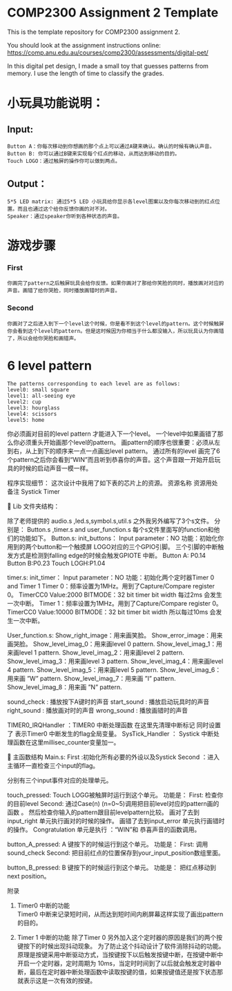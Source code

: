 # COMP2300 Assignment 2 Template 

This is the template repository for COMP2300 assignment 2.

You should look at the assignment instructions online: https://comp.anu.edu.au/courses/comp2300/assessments/digital-pet/

In this digital pet design, I made a small toy that guesses patterns from memory.
I use the length of time to classify the grades.


# 小玩具功能说明：
## Input:
	Button A：你每次移动到你想画的那个点上可以通过A键来确认。确认的时候有确认声音。
	Button B: 你可以通过B键来实现每个红点的移动，从而达到移动的目的。
	Touch LOGO：通过触屏的操作你可以做到两点。
## Output：
	5*5 LED matrix: 通过5*5 LED 小玩具给你显示各level图案以及你每次移动到的红点位置。而且也通过这个给你反馈你画的对不对。
	Speaker：通过speaker你听到各种状态的声音。
	
# 游戏步骤
### First
	你画完了pattern之后触屏玩具会给你反馈。如果你画对了那给你笑脸的同时，播放画对对应的声音。画错了给你哭脸，同时播放画错时的声音。
### Second
	你画对了之后进入到下一个level这个时候，你是看不到这个level的pattern。这个时候触屏你会看到这个level的pattern。但是这时候因为你相当于什么都没输入，所以玩具认为你画错了，所以会给你哭脸和画错声。



 # 6 level pattern 
	The patterns corresponding to each level are as follows:
	level0: small square
	level1: all-seeing eye
	level2: cup
	level3: hourglass
	level4: scissors
	level5: home

你必须画对目前的level pattern 才能进入下一个level。
一个level中如果画错了那么你必须重头开始画那个level的pattern。
画pattern的顺序也很重要：必须从左到右，从上到下的顺序来一点一点画出level pattern。
通过所有的level 画完了6个pattern之后你会看到“WIN”而且听到恭喜你的声音。这个声音跟一开始开启玩具的时候的启动声音一模一样。


程序实现细节：
这次设计中我用了如下表的芯片上的资源。
资源名称	资源用处	备注
Systick Timer		
		
		

	Lib 文件夹结构：

除了老师提供的 audio.s ,led.s,symbol.s,util.s 之外我另外编写了3个s文件。
分别是：
Button.s  ,timer.s  and  user_function.s
每个s文件里面写的function和他们的功能如下。
Button.s:
init_buttons：
Input parameter：NO
功能：初始化你用到的两个button和一个触摸屏 LOGO对应的三个GPIO引脚。
三个引脚的中断触发方式是检测到falling edge的时候会触发GPIOTE 中断。
Button A: P0.14  
Button B:P0.23
Touch LOGH:P1.04

timer.s:
init_timer：
Input parameter：NO
功能：初始化两个定时器Timer 0 and Timer 1
Timer 0：频率设置为1MHz。用到了Capture/Compare register 0。
TimerCC0 Value:2000
BITMODE：32 bit timer bit width
每过2ms 会发生一次中断。
Timer 1：频率设置为1MHz。用到了Capture/Compare register 0。
TimerCC0 Value:10000
BITMODE：32 bit timer bit width
所以每过10ms 会发生一次中断。




User_function.s:
Show_right_image：用来画笑脸。
Show_error_image：用来画哭脸。
Show_level_imag_0：用来画level 0 pattern.
Show_level_imag_1：用来画level 1 pattern.
Show_level_imag_2：用来画level 2 pattern.
Show_level_imag_3：用来画level 3 pattern.
Show_level_imag_4：用来画level 4 pattern.
Show_level_imag_5：用来画level 5 pattern.
Show_level_imag_6：用来画 ”W” pattern.
Show_level_imag_7：用来画 ”I” pattern.
Show_level_imag_8：用来画 ”N” pattern.

sound_check : 播放按下A键时的声音
start_sound  : 播放启动玩具时的声音
right_sound  : 播放画对时的声音
wrong_sound : 播放画错时的声音

TIMER0_IRQHandler ：TIMER0 中断处理函数
在这里先清理中断标记
同时设置了 表示Timer0 中断发生的flag全局变量。
SysTick_Handler ：   Systick 中断处理函数在这里millisec_counter变量加一。


	主函数结构
Main.s:
First :初始化所有必要的外设以及Systick
Second ：进入主循环一直检查三个input的flag。
 
分别有三个input事件对应的处理单元。

touch_pressed:
Touch LOGG被触屏时运行到这个单元。
功能是：
First: 检查你的目前level
Second: 通过Case(n) (n=0~5)调用把目前level对应的pattern画的函数 。
       然后检查你输入的pattern跟目前levelpattern比较。
      画对了去到input_right 单元执行画对的时候的操作。
      画错了去到input_error 单元执行画错时的操作。
Congratulation 单元是执行 ：“WIN”和 恭喜声音的函数调用。


button_A_pressed:
A 键按下的时候运行到这个单元。
功能是：
First: 调用 sound_check
Second: 把目前红点的位置保存到your_input_position数组里面。


button_B_pressed:
B 键按下的时候运行到这个单元。
功能是：
把红点移动到next position。




附录
1.	Timer0 中断的功能	
Timer0 中断来记录短时间，从而达到短时间内刷屏幕这样实现了画出pattern的目的。

2.	Timer 1 中断的功能
除了Timer 0 另外加入这个定时器的原因是我们的两个按键按下的时候出现抖动现象。
为了防止这个抖动设计了软件消除抖动的功能。
原理是按键采用中断驱动方式，当按键按下以后触发按键中断，在按键中断中开启一个定时器，定时周期为 10ms，当定时时间到了以后就会触发定时器中断，最后在定时器中断处理函数中读取按键的值，如果按键值还是按下状态那就表示这是一次有效的按键。













